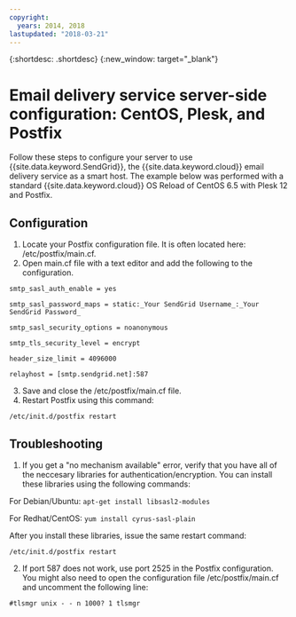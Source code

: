 ```yaml
---
copyright:
  years: 2014, 2018
lastupdated: "2018-03-21"
---
```


{:shortdesc: .shortdesc}
{:new_window: target="_blank"}

# Email delivery service server-side configuration: CentOS, Plesk, and Postfix

Follow these steps to configure your server to use {{site.data.keyword.SendGrid}}, the {{site.data.keyword.cloud}} email delivery service as a smart host. The example below was performed with a standard {{site.data.keyword.cloud}} OS Reload of CentOS 6.5 with Plesk 12 and Postfix.

## Configuration

1.  Locate your Postfix configuration file. It is often located here: /etc/postfix/main.cf.
2.  Open main.cf file with a text editor and add the following to the configuration.

  `smtp_sasl_auth_enable = yes`

  `smtp_sasl_password_maps = static:_Your SendGrid Username_:_Your SendGrid Password_`

  `smtp_sasl_security_options = noanonymous`

  `smtp_tls_security_level = encrypt`

  `header_size_limit = 4096000`

  `relayhost = [smtp.sendgrid.net]:587`

3.  Save and close the /etc/postfix/main.cf file.
4.  Restart Postfix using this command:

  `/etc/init.d/postfix restart`

## Troubleshooting

1.  If you get a "no mechanism available" error, verify that you have all of the neccesary libraries for authentication/encryption. You can install these libraries using the following commands:

  For Debian/Ubuntu:  `apt-get install libsasl2-modules`

  For Redhat/CentOS: `yum install cyrus-sasl-plain`

  After you install these libraries, issue the same restart command:

    /etc/init.d/postfix restart

2.  If port 587 does not work, use port 2525 in the Postfix configuration. You might also need to open the configuration file /etc/postfix/main.cf  and uncomment the following line:

  `#tlsmgr unix - - n 1000? 1 tlsmgr`
